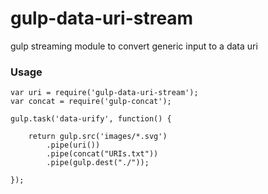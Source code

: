 gulp-data-uri-stream
====================

gulp streaming module to convert generic input to a data uri

### Usage ###

    var uri = require('gulp-data-uri-stream');
    var concat = require('gulp-concat');
    
    gulp.task('data-urify', function() {

        return gulp.src('images/*.svg')
            .pipe(uri())
            .pipe(concat("URIs.txt"))
            .pipe(gulp.dest("./"));
    
    });
